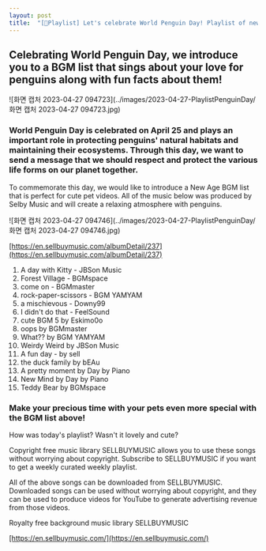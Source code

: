 ```yaml
---
layout: post
title:  "[🎼Playlist] Let's celebrate World Penguin Day! Playlist of new age music that's perfect for pet YouTubers 😸🐶"
---
```


<h2>Celebrating World Penguin Day, we introduce you to a BGM list that sings about your love for penguins along with fun facts about them!</h2>

![화면 캡처 2023-04-27 094723](../images/2023-04-27-PlaylistPenguinDay/화면 캡처 2023-04-27 094723.jpg)

<h3>World Penguin Day is celebrated on April 25 and plays an important role in protecting penguins' natural habitats and maintaining their ecosystems. Through this day, we want to send a message that we should respect and protect the various life forms on our planet together.</h3>
<p>To commemorate this day, we would like to introduce a New Age BGM list that is perfect for cute pet videos. All of the music below was produced by Selby Music and will create a relaxing atmosphere with penguins.</p>
![화면 캡처 2023-04-27 094746](../images/2023-04-27-PlaylistPenguinDay/화면 캡처 2023-04-27 094746.jpg)

<p><a href='[https://en.sellbuymusic.com/albumDetail/237](https://en.sellbuymusic.com/albumDetail/237)' target='_blank' class='url'>[https://en.sellbuymusic.com/albumDetail/237](https://en.sellbuymusic.com/albumDetail/237)</a></p>
<ol>
<li>A day with Kitty - JBSon Music</li>
<li>Forest Village - BGMspace</li>
<li>come on - BGMmaster</li>
<li>rock-paper-scissors - BGM YAMYAM</li>
<li>a mischievous - Downy99</li>
<li>I didn't do that - FeelSound</li>
<li>cute BGM 5 by Eskimo0o</li>
<li>oops by BGMmaster</li>
<li>What?? by BGM YAMYAM</li>
<li>Weirdy Weird by JBSon Music</li>
<li>A fun day - by sell</li>
<li>the duck family by bEAu</li>
<li>A pretty moment by Day by Piano</li>
<li>New Mind by Day by Piano</li>
<li>Teddy Bear by BGMspace</li>

</ol>
<h3>Make your precious time with your pets even more special with the BGM list above!</h3>
<p>How was today's playlist? Wasn't it lovely and cute?</p>
<p>Copyright free music library SELLBUYMUSIC allows you to use these songs without worrying about copyright. Subscribe to SELLBUYMUSIC if you want to get a weekly curated weekly playlist.</p>
<p>All of the above songs can be downloaded from SELLBUYMUSIC. Downloaded songs can be used without worrying about copyright, and they can be used to produce videos for YouTube to generate advertising revenue from those videos.</p>
<p>Royalty free background music library SELLBUYMUSIC</p>
<p><a href='[https://en.sellbuymusic.com/](https://en.sellbuymusic.com/)' target='_blank' class='url'>[https://en.sellbuymusic.com/](https://en.sellbuymusic.com/)</a></p>